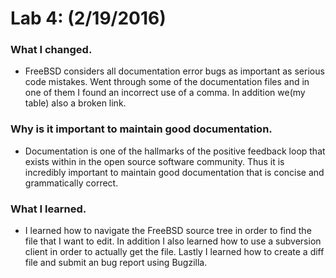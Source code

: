 # Lab 4: (2/19/2016)

### What I changed.
* FreeBSD considers all documentation error bugs as important as serious code mistakes. Went through some of the documentation files and in one of them I found an incorrect use of a comma. In addition we(my table) also a broken link.

### Why is it important to maintain good documentation.
* Documentation is one of the hallmarks of the positive feedback loop that exists within in the open source software community. Thus it is incredibly important to maintain good documentation that is concise and grammatically correct.

### What I learned.
* I learned how to navigate the FreeBSD source tree in order to find the file that I want to edit. In addition I also learned how to use a subversion client in order to actually get the file. Lastly I learned how to create a diff file and submit an bug report using Bugzilla.
